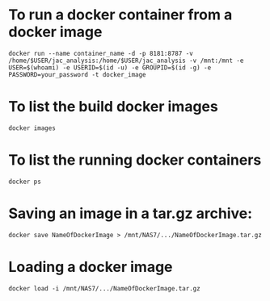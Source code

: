 # To run a docker container from a docker image
    docker run --name container_name -d -p 8181:8787 -v /home/$USER/jac_analysis:/home/$USER/jac_analysis -v /mnt:/mnt -e USER=$(whoami) -e USERID=$(id -u) -e GROUPID=$(id -g) -e PASSWORD=your_password -t docker_image

# To list the build docker images
    docker images

# To list the running docker containers
    docker ps

# Saving an image in a tar.gz archive:
    docker save NameOfDockerImage > /mnt/NAS7/.../NameOfDockerImage.tar.gz


# Loading a docker image
    docker load -i /mnt/NAS7/.../NameOfDockerImage.tar.gz
